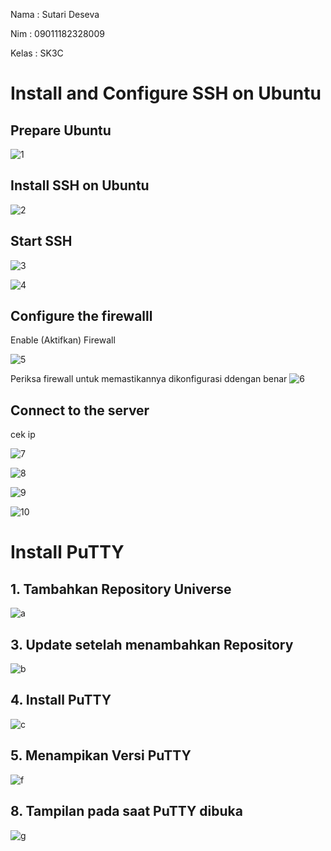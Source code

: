 Nama : Sutari Deseva

Nim : 09011182328009

Kelas : SK3C


# Install and Configure SSH on Ubuntu
## Prepare Ubuntu
![1](https://github.com/user-attachments/assets/7b097f1b-007f-4e06-a317-edf940e97ebf)

## Install SSH on Ubuntu  
![2](https://github.com/user-attachments/assets/c32912ae-3f70-44e6-b5fa-d7c0f66e2986)


## Start SSH
![3](https://github.com/user-attachments/assets/fbec9d1f-a99f-481e-8eaa-3148daf158b0)

![4](https://github.com/user-attachments/assets/ba3914c1-3ceb-4eff-bbd0-675478774075)

## Configure the  firewalll
Enable (Aktifkan) Firewall

![5](https://github.com/user-attachments/assets/5becc53a-ce03-4a90-b3a7-136d19a40ad7)

Periksa firewall untuk memastikannya dikonfigurasi ddengan benar
![6](https://github.com/user-attachments/assets/ab4a6dec-a17a-48c5-935c-b4ad87c55f49)

## Connect to the server
cek ip

![7](https://github.com/user-attachments/assets/f2883800-9e96-4139-b8dc-8f19c35ce47c)

![8](https://github.com/user-attachments/assets/52c12df6-5e38-48d5-aa14-d22f356c8ac8)

![9](https://github.com/user-attachments/assets/5eaf81dc-a23b-434f-84ce-ea161b26f2ba)

![10](https://github.com/user-attachments/assets/ae77bce8-cd5d-47f2-bc58-d90d78b4a0fe)



# Install  PuTTY
## 1. Tambahkan Repository Universe

   ![a](https://github.com/user-attachments/assets/ba9425c5-15a6-4e47-8e1f-6682e9a0f400)
   
## 3. Update setelah menambahkan Repository

   ![b](https://github.com/user-attachments/assets/077157db-de03-421d-9b99-1c8a6a7621d3)
   
## 4. Install  PuTTY

   ![c](https://github.com/user-attachments/assets/572a654a-c61d-4b58-87e2-bbf0ee8bba8c)
   
## 5. Menampikan Versi PuTTY
  
   ![f](https://github.com/user-attachments/assets/07c2246c-7e8d-4fed-aa33-49312e41853e)

## 8. Tampilan pada saat PuTTY dibuka
 
  ![g](https://github.com/user-attachments/assets/38dab127-7008-4201-895c-661a57f01ac3)


